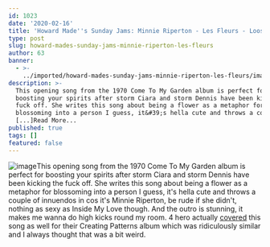 ```yaml
---
id: 1023
date: '2020-02-16'
title: 'Howard Made''s Sunday Jams: Minnie Riperton - Les Fleurs - Loose Lips'
type: post
slug: howard-mades-sunday-jams-minnie-riperton-les-fleurs
author: 63
banner:
  - >-
    ../imported/howard-mades-sunday-jams-minnie-riperton-les-fleurs/image1023.jpeg
description: >-
  This opening song from the 1970 Come To My Garden album is perfect for
  boosting your spirits after storm Ciara and storm Dennis have been kicking the
  fuck off. She writes this song about being a flower as a metaphor for
  blossoming into a person I guess, it&#39;s hella cute and throws a couple of
  [...]Read More...
published: true
tags: []
featured: false
---
```

![image](../../imported/howard-mades-sunday-jams-minnie-riperton-les-fleurs/image1023.jpeg)This opening song from the 1970 Come To My Garden album is perfect for boosting your spirits after storm Ciara and storm Dennis have been kicking the fuck off. She writes this song about being a flower as a metaphor for blossoming into a person I guess, it's hella cute and throws a couple of innuendos in cos it's Minnie Riperton, be rude if she didn't, nothing as sexy as Inside My Love though. And the outro is stunning, it makes me wanna do high kicks round my room. 4 hero actually [covered](https://www.youtube.com/watch?v=XZqGA1AAipo) this song as well for their Creating Patterns album which was ridiculously similar and I always thought that was a bit weird.